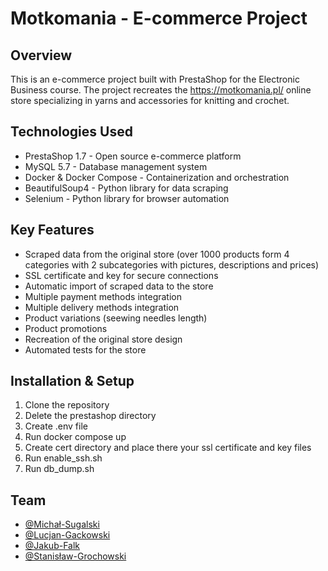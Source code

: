 # Motkomania - E-commerce Project

## Overview
This is an e-commerce project built with PrestaShop for the Electronic Business course. The project recreates the https://motkomania.pl/ online store specializing in yarns and accessories for knitting and crochet.

## Technologies Used
- PrestaShop 1.7 - Open source e-commerce platform
- MySQL 5.7 - Database management system
- Docker & Docker Compose - Containerization and orchestration
- BeautifulSoup4 - Python library for data scraping
- Selenium - Python library for browser automation

## Key Features
- Scraped data from the original store (over 1000 products form 4 categories with 2 subcategories with pictures, descriptions and prices)
- SSL certificate and key for secure connections
- Automatic import of scraped data to the store
- Multiple payment methods integration
- Multiple delivery methods integration
- Product variations (seewing needles length)
- Product promotions
- Recreation of the original store design
- Automated tests for the store


## Installation & Setup
1. Clone the repository
2. Delete the prestashop directory
3. Create .env file
4. Run docker compose up
5. Create cert directory and place there your ssl certificate and key files
6. Run enable_ssh.sh
7. Run db_dump.sh


## Team
- [@Michał-Sugalski](https://github.com/mikkelangelas)
- [@Lucjan-Gackowski](https://github.com/varrios)
- [@Jakub-Falk](https://github.com/kvba1337)
- [@Stanisław-Grochowski](https://github.com/Grochman)  